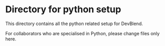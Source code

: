 # Directory for python setup

This directory contains all the python related setup for DevBlend.

For collaborators who are specialised in Python, please change files only here.
